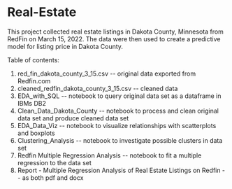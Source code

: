 # Real-Estate

This project collected real estate listings in Dakota County, Minnesota from RedFin on March 15, 2022. The data were then used to create a predictive model for listing price in Dakota County.

Table of contents:

<ol>
  <li> red_fin_dakota_county_3_15.csv  --  original data exported from Redfin.com </li>
  <li> cleaned_redfin_dakota_county_3_15.csv -- cleaned data </li>
  <li> EDA_with_SQL -- notebook to query original data set as a dataframe in IBMs DB2</li>
  <li> Clean_Data_Dakota_County -- notebook to process and clean original data set and produce cleaned data set</li>
  <li> EDA_Data_Viz -- notebook to visualize relationships with scatterplots and boxplots</li>
  <li> Clustering_Analysis -- notebook to investigate possible clusters in data set</li>
  <li> Redfin Multiple Regression Analysis --  notebook to fit a multiple regression to the data set</li>
  <li> Report - Multiple Regression Analysis of Real Estate Listings on Redfin -- as both pdf and docx</li> 
 </ol>
